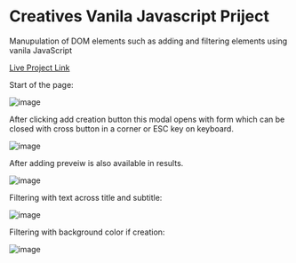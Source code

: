 # Creatives Vanila Javascript Priject
 Manupulation of DOM elements such as adding and filtering elements using vanila JavaScript

 [Live Project Link](https://creatives-io.netlify.app/)
 
 Start of the page:
 
 ![image](https://user-images.githubusercontent.com/106526534/203281641-91b5e314-a3cb-45e0-91d3-f6402a34aa27.png)
 
 After clicking add creation button this modal opens with form which can be closed with cross button in a corner or ESC key on keyboard.
 
![image](https://user-images.githubusercontent.com/106526534/203281826-bfd9bb52-2565-4969-bb49-4dfacc8b7c94.png)

After adding preveiw is also available in results.

![image](https://user-images.githubusercontent.com/106526534/203282241-8491c475-49f0-4b1e-8f6e-45ee491606c2.png)

Filtering with text across title and subtitle:

![image](https://user-images.githubusercontent.com/106526534/203282804-e72eca75-43ff-42b6-9fc2-71ce083cbc47.png)

Filtering with background color if creation:

![image](https://user-images.githubusercontent.com/106526534/203283097-565ef39a-3008-4140-9648-b6f739713bd3.png)


